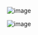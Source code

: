 ![image](https://user-images.githubusercontent.com/130566946/232280580-803fb016-efcd-4c5c-8158-c2fa6ce288f9.png)


![image](https://user-images.githubusercontent.com/130566946/232280592-7ed1d44f-a05a-43ce-8da7-86297a21dc53.png)
